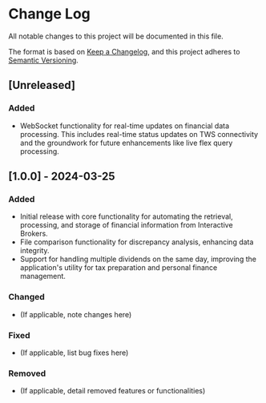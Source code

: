 # Change Log

All notable changes to this project will be documented in this file.

The format is based on [Keep a Changelog](https://keepachangelog.com/en/1.0.0/),
and this project adheres to [Semantic Versioning](https://semver.org/spec/v2.0.0.html).

## [Unreleased]

### Added
- WebSocket functionality for real-time updates on financial data processing. This includes real-time status updates on TWS connectivity and the groundwork for future enhancements like live flex query processing.

## [1.0.0] - 2024-03-25

### Added
- Initial release with core functionality for automating the retrieval, processing, and storage of financial information from Interactive Brokers.
- File comparison functionality for discrepancy analysis, enhancing data integrity.
- Support for handling multiple dividends on the same day, improving the application's utility for tax preparation and personal finance management.

### Changed
- (If applicable, note changes here)

### Fixed
- (If applicable, list bug fixes here)

### Removed
- (If applicable, detail removed features or functionalities)
